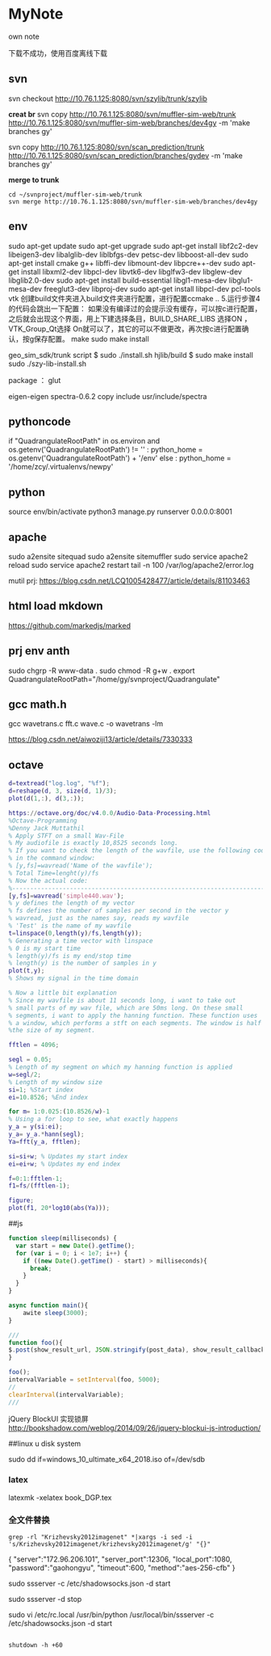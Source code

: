 # MyNote
own note

下载不成功，使用百度离线下载

## svn

svn checkout http://10.76.1.125:8080/svn/szylib/trunk/szylib

**creat br**
svn copy http://10.76.1.125:8080/svn/muffler-sim-web/trunk http://10.76.1.125:8080/svn/muffler-sim-web/branches/dev4gy -m 'make branches gy'

svn copy http://10.76.1.125:8080/svn/scan_prediction/trunk http://10.76.1.125:8080/svn/scan_prediction/branches/gydev -m 'make branches gy'

**merge to trunk**
```
cd ~/svnproject/muffler-sim-web/trunk
svn merge http://10.76.1.125:8080/svn/muffler-sim-web/branches/dev4gy

```

## env

sudo apt-get update
sudo apt-get upgrade
sudo apt-get install libf2c2-dev libeigen3-dev libalglib-dev liblbfgs-dev petsc-dev libboost-all-dev
sudo apt-get install cmake g++ libffi-dev  libmount-dev libpcre++-dev
sudo apt-get install libxml2-dev libpcl-dev libvtk6-dev libglfw3-dev libglew-dev libglib2.0-dev
sudo apt-get install build-essential libgl1-mesa-dev libglu1-mesa-dev freeglut3-dev libproj-dev
sudo apt-get install libpcl-dev pcl-tools
vtk
	创建build文件夹进入build文件夹进行配置，进行配置ccmake .. 
	5.运行步骤4的代码会跳出一下配置：
	如果没有编译过的会提示没有缓存，可以按c进行配置，之后就会出现这个界面，用上下建选择条目，BUILD_SHARE_LIBS 选择ON ，VTK_Group_Qt选择 On就可以了，其它的可以不做更改，再次按c进行配置确认，按g保存配置。
	make
	sudo make install

geo_sim_sdk/trunk script $ sudo ./install.sh 
hjlib/build $ sudo make install
sudo ./szy-lib-install.sh 

package ： glut 

eigen-eigen
spectra-0.6.2 copy include usr/include/spectra


## pythoncode

if "QuadrangulateRootPath" in os.environ and os.getenv('QuadrangulateRootPath') != '' :
    python_home = os.getenv('QuadrangulateRootPath') + '/env'
else :
    python_home = '/home/zcy/.virtualenvs/newpy'

## python

source env/bin/activate 
python3 manage.py runserver 0.0.0.0:8001

## apache

sudo a2ensite sitequad
sudo a2ensite sitemuffler
sudo service apache2 reload
sudo service apache2 restart
tail -n 100 /var/log/apache2/error.log

mutil prj:
https://blog.csdn.net/LCQ1005428477/article/details/81103463


## html load mkdown
https://github.com/markedjs/marked

## prj env anth
sudo chgrp -R www-data .
sudo chmod -R g+w .
export QuadrangulateRootPath="/home/gy/svnproject/Quadrangulate"

## gcc math.h
gcc wavetrans.c fft.c wave.c -o wavetrans -lm

https://blog.csdn.net/aiwoziji13/article/details/7330333


## octave
```m
d=textread("log.log", "%f");
d=reshape(d, 3, size(d, 1)/3);
plot(d(1,:), d(3,:));

https://octave.org/doc/v4.0.0/Audio-Data-Processing.html
%Octave-Programming 
%Denny Jack Muttathil
% Apply STFT on a small Wav-File
% My audiofile is exactly 10,8525 seconds long.
% If you want to check the length of the wavfile, use the following code 
% in the command window:
% [y,fs]=wavread('Name of the wavfile');
% Total Time=lenght(y)/fs 
% Now the actual code: 
%------------------------------------------------------------------------
[y,fs]=wavread('simple440.wav');
% y defines the length of my vector
% fs defines the number of samples per second in the vector y
% wavread, just as the names say, reads my wavfile
% 'Test' is the name of my wavfile 
t=linspace(0,length(y)/fs,length(y));
% Generating a time vector with linspace
% 0 is my start time
% length(y)/fs is my end/stop time
% length(y) is the number of samples in y 
plot(t,y);
% Shows my signal in the time domain

% Now a little bit explanation
% Since my wavfile is about 11 seconds long, i want to take out
% small parts of my wav file, which are 50ms long. On these small
% segments, i want to apply the hanning function. These function uses 
% a window, which performs a stft on each segments. The window is half  
%the size of my segment.

fftlen = 4096; 

segl = 0.05; 
% Length of my segment on which my hanning function is applied
w=segl/2;
% Length of my window size
si=1; %Start index
ei=10.8526; %End index

for m= 1:0.025:(10.8526/w)-1
% Using a for loop to see, what exactly happens
y_a = y(si:ei); 
y_a= y_a.*hann(segl);
Ya=fft(y_a, fftlen);

si=si+w; % Updates my start index 
ei=ei+w; % Updates my end index 

f=0:1:fftlen-1;
f1=fs/(fftlen-1);

figure; 
plot(f1, 20*log10(abs(Ya)));

```


##js
```js
function sleep(milliseconds) {
  var start = new Date().getTime();
  for (var i = 0; i < 1e7; i++) {
    if ((new Date().getTime() - start) > milliseconds){
      break;
    }
  }
}

async function main(){
	awite sleep(3000);
}

///
function foo(){
$.post(show_result_url, JSON.stringify(post_data), show_result_callback);
}

foo();
intervalVariable = setInterval(foo, 5000);
//
clearInterval(intervalVariable);
///
```

jQuery BlockUI 实现锁屏
http://bookshadow.com/weblog/2014/09/26/jquery-blockui-js-introduction/

##linux u disk system

sudo dd if=windows_10_ultimate_x64_2018.iso of=/dev/sdb


### latex 
latexmk -xelatex book_DGP.tex

### 全文件替换
```
grep -rl "Krizhevsky2012imagenet" *|xargs -i sed -i 's/Krizhevsky2012imagenet/krizhevsky2012imagenet/g' "{}"

```

{
  "server":"172.96.206.101",
  "server_port":12306,
  "local_port":1080,
  "password":"gaohongyu",
  "timeout":600,
  "method":"aes-256-cfb"
}

sudo ssserver -c /etc/shadowsocks.json -d start

sudo ssserver -d stop

sudo vi /etc/rc.local
/usr/bin/python /usr/local/bin/ssserver -c /etc/shadowsocks.json -d start


```

shutdown -h +60
